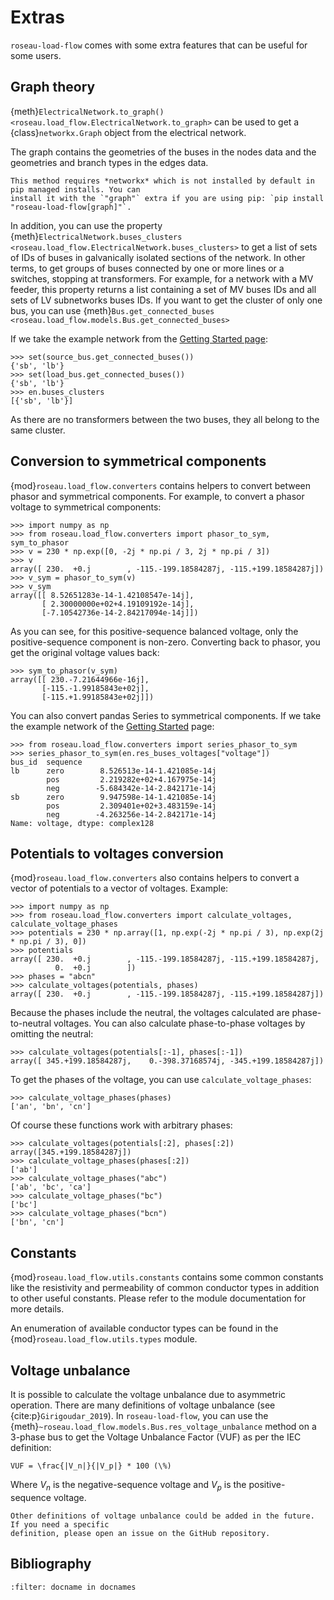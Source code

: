 # Extras

`roseau-load-flow` comes with some extra features that can be useful for some users.

## Graph theory

{meth}`ElectricalNetwork.to_graph() <roseau.load_flow.ElectricalNetwork.to_graph>` can be used to
get a {class}`networkx.Graph` object from the electrical network.

The graph contains the geometries of the buses in the nodes data and the geometries and branch
types in the edges data.

```{note}
This method requires *networkx* which is not installed by default in pip managed installs. You can
install it with the `"graph"` extra if you are using pip: `pip install "roseau-load-flow[graph]"`.
```

In addition, you can use the property
{meth}`ElectricalNetwork.buses_clusters <roseau.load_flow.ElectricalNetwork.buses_clusters>` to
get a list of sets of IDs of buses in galvanically isolated sections of the network. In other terms,
to get groups of buses connected by one or more lines or a switches, stopping at transformers. For
example, for a network with a MV feeder, this property returns a list containing a set of MV buses
IDs and all sets of LV subnetworks buses IDs. If you want to get the cluster of only one bus, you
can use {meth}`Bus.get_connected_buses <roseau.load_flow.models.Bus.get_connected_buses>`

If we take the example network from the [Getting Started page](gs-creating-network):

```pycon
>>> set(source_bus.get_connected_buses())
{'sb', 'lb'}
>>> set(load_bus.get_connected_buses())
{'sb', 'lb'}
>>> en.buses_clusters
[{'sb', 'lb'}]
```

As there are no transformers between the two buses, they all belong to the same cluster.

## Conversion to symmetrical components

{mod}`roseau.load_flow.converters` contains helpers to convert between phasor and symmetrical
components. For example, to convert a phasor voltage to symmetrical components:

```pycon
>>> import numpy as np
>>> from roseau.load_flow.converters import phasor_to_sym, sym_to_phasor
>>> v = 230 * np.exp([0, -2j * np.pi / 3, 2j * np.pi / 3])
>>> v
array([ 230.  +0.j        , -115.-199.18584287j, -115.+199.18584287j])
>>> v_sym = phasor_to_sym(v)
>>> v_sym
array([[ 8.52651283e-14-1.42108547e-14j],
       [ 2.30000000e+02+4.19109192e-14j],
       [-7.10542736e-14-2.84217094e-14j]])
```

As you can see, for this positive-sequence balanced voltage, only the positive-sequence component
is non-zero. Converting back to phasor, you get the original voltage values back:

```pycon
>>> sym_to_phasor(v_sym)
array([[ 230.-7.21644966e-16j],
       [-115.-1.99185843e+02j],
       [-115.+1.99185843e+02j]])
```

You can also convert pandas Series to symmetrical components. If we take the example network of the
[Getting Started](Getting_Started.md) page:

```pycon
>>> from roseau.load_flow.converters import series_phasor_to_sym
>>> series_phasor_to_sym(en.res_buses_voltages["voltage"])
bus_id  sequence
lb      zero        8.526513e-14-1.421085e-14j
        pos         2.219282e+02+4.167975e-14j
        neg        -5.684342e-14-2.842171e-14j
sb      zero        9.947598e-14-1.421085e-14j
        pos         2.309401e+02+3.483159e-14j
        neg        -4.263256e-14-2.842171e-14j
Name: voltage, dtype: complex128
```

## Potentials to voltages conversion

{mod}`roseau.load_flow.converters` also contains helpers to convert a vector of potentials to a
vector of voltages. Example:

```pycon
>>> import numpy as np
>>> from roseau.load_flow.converters import calculate_voltages, calculate_voltage_phases
>>> potentials = 230 * np.array([1, np.exp(-2j * np.pi / 3), np.exp(2j * np.pi / 3), 0])
>>> potentials
array([ 230.  +0.j        , -115.-199.18584287j, -115.+199.18584287j,
          0.  +0.j        ])
>>> phases = "abcn"
>>> calculate_voltages(potentials, phases)
array([ 230.  +0.j        , -115.-199.18584287j, -115.+199.18584287j])
```

Because the phases include the neutral, the voltages calculated are phase-to-neutral voltages.
You can also calculate phase-to-phase voltages by omitting the neutral:

```pycon
>>> calculate_voltages(potentials[:-1], phases[:-1])
array([ 345.+199.18584287j,    0.-398.37168574j, -345.+199.18584287j])
```

To get the phases of the voltage, you can use `calculate_voltage_phases`:

```pycon
>>> calculate_voltage_phases(phases)
['an', 'bn', 'cn']
```

Of course these functions work with arbitrary phases:

```pycon
>>> calculate_voltages(potentials[:2], phases[:2])
array([345.+199.18584287j])
>>> calculate_voltage_phases(phases[:2])
['ab']
>>> calculate_voltage_phases("abc")
['ab', 'bc', 'ca']
>>> calculate_voltage_phases("bc")
['bc']
>>> calculate_voltage_phases("bcn")
['bn', 'cn']
```

## Constants

{mod}`roseau.load_flow.utils.constants` contains some common constants like the resistivity
and permeability of common conductor types in addition to other useful constants. Please refer to
the module documentation for more details.

An enumeration of available conductor types can be found in the {mod}`roseau.load_flow.utils.types`
module.

## Voltage unbalance

It is possible to calculate the voltage unbalance due to asymmetric operation. There are many
definitions of voltage unbalance (see {cite:p}`Girigoudar_2019`). In `roseau-load-flow`, you can
use the {meth}`~roseau.load_flow.models.Bus.res_voltage_unbalance` method on a 3-phase bus to get
the Voltage Unbalance Factor (VUF) as per the IEC definition:

```{math}
VUF = \frac{|V_n|}{|V_p|} * 100 (\%)
```

Where $V_n$ is the negative-sequence voltage and $V_p$ is the positive-sequence voltage.

```{note}
Other definitions of voltage unbalance could be added in the future. If you need a specific
definition, please open an issue on the GitHub repository.
```

## Bibliography

```{bibliography}
:filter: docname in docnames
```
